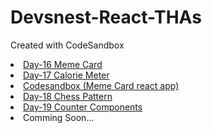 # Devsnest-React-THAs
Created with CodeSandbox
<ui>
 <li><a href="https://rishabhdevsnestday16.netlify.app/" "_blank">Day-16 Meme Card</a></li>
 <li><a href="https://rishabhdevsnestday17.netlify.app/" "_blank">Day-17 Calorie Meter</a></li>
 <li><a href="https://codesandbox.io/s/github/rishabhhmishra/Devsnest-React-THAs" "_blank">Codesandbox (Meme Card react app)</a></li>
  <li><a href="https://rishabhdevsnestday18.netlify.app/" "_blank">Day-18 Chess Pattern</a></li>
   <li><a href="https://rishabhdevsnestday19.netlify.app/" "_blank">Day-19 Counter Components</a></li>


  <li>Comming Soon...</li>
  </ui>
